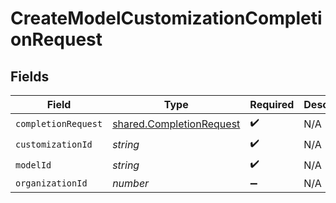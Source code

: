 # CreateModelCustomizationCompletionRequest


## Fields

| Field                                                                       | Type                                                                        | Required                                                                    | Description                                                                 |
| --------------------------------------------------------------------------- | --------------------------------------------------------------------------- | --------------------------------------------------------------------------- | --------------------------------------------------------------------------- |
| `completionRequest`                                                         | [shared.CompletionRequest](../../../sdk/models/shared/completionrequest.md) | :heavy_check_mark:                                                          | N/A                                                                         |
| `customizationId`                                                           | *string*                                                                    | :heavy_check_mark:                                                          | N/A                                                                         |
| `modelId`                                                                   | *string*                                                                    | :heavy_check_mark:                                                          | N/A                                                                         |
| `organizationId`                                                            | *number*                                                                    | :heavy_minus_sign:                                                          | N/A                                                                         |